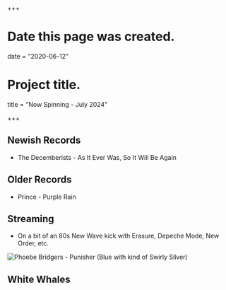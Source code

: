 +++
# Date this page was created.
date = "2020-06-12"

# Project title.
title = "Now Spinning - July 2024"

+++

## Newish Records

* The Decemberists - As It Ever Was, So It Will Be Again


## Older Records
* Prince - Purple Rain


## Streaming

* On a bit of an 80s New Wave kick with Erasure, Depeche Mode, New Order, etc.

![Phoebe Bridgers - Punisher (Blue with kind of Swirly Silver)](/img/punisher.jpg)

## White Whales




